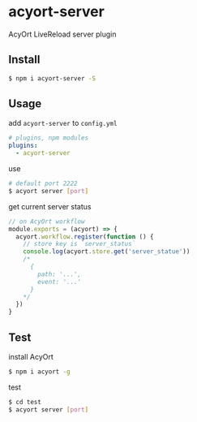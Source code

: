 # acyort-server

AcyOrt LiveReload server plugin

## Install

```bash
$ npm i acyort-server -S
```

## Usage

add `acyort-server` to `config.yml`

```yml
# plugins, npm modules
plugins:
  - acyort-server
```

use

```bash
# default port 2222
$ acyort server [port]
```

get current server status

```js
// on AcyOrt workflow
module.exports = (acyort) => {
  acyort.workflow.register(function () {
    // store key is `server_status`
    console.log(acyort.store.get('server_statue'))
    /*
      {
        path: '...',
        event: '...'
      }
    */
  })
}
```

## Test

install AcyOrt

```bash
$ npm i acyort -g
```

test

```bash
$ cd test
$ acyort server [port]
```
